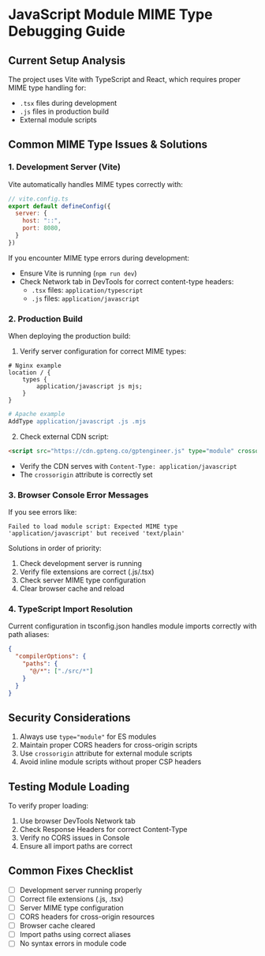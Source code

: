 # JavaScript Module MIME Type Debugging Guide

## Current Setup Analysis

The project uses Vite with TypeScript and React, which requires proper MIME type handling for:
- `.tsx` files during development
- `.js` files in production build
- External module scripts

## Common MIME Type Issues & Solutions

### 1. Development Server (Vite)

Vite automatically handles MIME types correctly with:
```javascript
// vite.config.ts
export default defineConfig({
  server: {
    host: "::",
    port: 8080,
  }
})
```

If you encounter MIME type errors during development:
- Ensure Vite is running (`npm run dev`)
- Check Network tab in DevTools for correct content-type headers:
  - `.tsx` files: `application/typescript`
  - `.js` files: `application/javascript`

### 2. Production Build

When deploying the production build:

1. Verify server configuration for correct MIME types:
```nginx
# Nginx example
location / {
    types {
        application/javascript js mjs;
    }
}
```

```apache
# Apache example
AddType application/javascript .js .mjs
```

2. Check external CDN script:
```html
<script src="https://cdn.gpteng.co/gptengineer.js" type="module" crossorigin></script>
```
- Verify the CDN serves with `Content-Type: application/javascript`
- The `crossorigin` attribute is correctly set

### 3. Browser Console Error Messages

If you see errors like:
```
Failed to load module script: Expected MIME type 'application/javascript' but received 'text/plain'
```

Solutions in order of priority:
1. Check development server is running
2. Verify file extensions are correct (.js/.tsx)
3. Check server MIME type configuration
4. Clear browser cache and reload

### 4. TypeScript Import Resolution

Current configuration in tsconfig.json handles module imports correctly with path aliases:
```json
{
  "compilerOptions": {
    "paths": {
      "@/*": ["./src/*"]
    }
  }
}
```

## Security Considerations

1. Always use `type="module"` for ES modules
2. Maintain proper CORS headers for cross-origin scripts
3. Use `crossorigin` attribute for external module scripts
4. Avoid inline module scripts without proper CSP headers

## Testing Module Loading

To verify proper loading:
1. Use browser DevTools Network tab
2. Check Response Headers for correct Content-Type
3. Verify no CORS issues in Console
4. Ensure all import paths are correct

## Common Fixes Checklist

- [ ] Development server running properly
- [ ] Correct file extensions (.js, .tsx)
- [ ] Server MIME type configuration
- [ ] CORS headers for cross-origin resources
- [ ] Browser cache cleared
- [ ] Import paths using correct aliases
- [ ] No syntax errors in module code